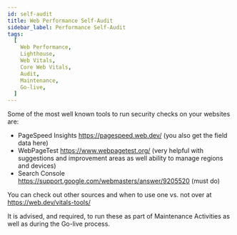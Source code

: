 ```yaml
---
id: self-audit
title: Web Performance Self-Audit
sidebar_label: Performance Self-Audit
tags:
  [
    Web Performance,
    Lighthouse,
    Web Vitals,
    Core Web Vitals,
    Audit,
    Maintenance,
    Go-live,
  ]
---
```


Some of the most well known tools to run security checks on your websites are:

- PageSpeed Insights https://pagespeed.web.dev/ (you also get the field data here)
- WebPageTest https://www.webpagetest.org/ (very helpful with suggestions and improvement areas as well ability to manage regions and devices)
- Search Console https://support.google.com/webmasters/answer/9205520 (must do)

You can check out other sources and when to use one vs. not over at https://web.dev/vitals-tools/

It is advised, and required, to run these as part of Maintenance Activities as well as during the Go-live process.
